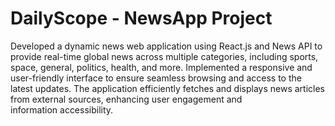 # DailyScope - NewsApp Project
Developed a dynamic news web application using React.js and News API to provide real-time global news across multiple categories, including sports, space, general, politics, health, and more. Implemented a responsive and user-friendly interface to ensure seamless browsing and access to the latest updates. The application efficiently fetches and displays news articles from external sources, enhancing user engagement and information accessibility.
